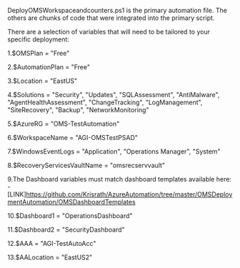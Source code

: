 DeployOMSWorkspaceandcounters.ps1 is the primary automation file. The others are chunks of code that 
were integrated into the primary script.

There are a selection of variables that will need to be tailored to your specific deployment:

 1.$OMSPlan = "Free"
 
 2.$AutomationPlan = "Free"
 
 3.$Location = "EastUS"
 
 4.$Solutions = "Security", "Updates", "SQLAssessment", "AntiMalware", "AgentHealthAssessment", "ChangeTracking", "LogManagement",    "SiteRecovery", "Backup", "NetworkMonitoring"
 
 5.$AzureRG = "OMS-TestAutomation"
 
 6.$WorkspaceName = "AGI-OMSTestPSAD"
 
 7.$WindowsEventLogs = "Application", "Operations Manager", "System"
 
 8.$RecoveryServicesVaultName = "omsrecservvault"
 
 9.The Dashboard variables must match dashboard templates available here:    
   -[LINK]https://github.com/Krisrath/AzureAutomation/tree/master/OMSDeploymentAutomation/OMSDashboardTemplates
  
 10.$Dashboard1 = "OperationsDashboard" 
 
 11.$Dashboard2 = "SecurityDashboard"
 
 12.$AAA = "AGI-TestAutoAcc"
 
 13.$AALocation = "EastUS2"
